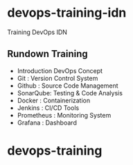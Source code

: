 # devops-training-idn
Training DevOps IDN
## Rundown Training
- Introduction DevOps Concept
- Git : Version Control System
- Github : Source Code Management
- SonarQube: Testing & Code Analysis
- Docker : Containerization
- Jenkins : CI/CD Tools
- Prometheus : Monitoring System
- Grafana : Dashboard
# devops-training
